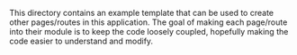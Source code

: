 This directory contains an example template that can be used to create other pages/routes in this application. The goal of making each page/route into their module is to keep the code loosely coupled, hopefully making the code easier to understand and modify.

